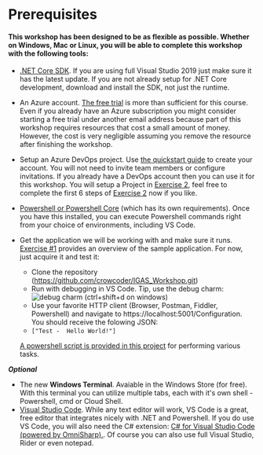 # Prerequisites

#### This workshop has been designed to be as flexible as possible. Whether on Windows, Mac or Linux, you will be able to complete this workshop with the following tools:

* [.NET Core SDK](https://dotnet.microsoft.com/download/dotnet-core/3.1). If you are using full Visual Studio 2019 just make sure it has the latest update. If you are not already setup for .NET Core development, download and install the SDK, not just the runtime.
* An Azure account. [The free trial](https://azure.microsoft.com/en-us/free/) is more than sufficient for this course. Even if you already have an Azure subscription you might consider starting a free trial under another email address because part of this workshop requires resources that cost a small amount of money. However, the cost is very negligible assuming you remove the resource after finishing the workshop.
* Setup an Azure DevOps project. Use [the quickstart guide](https://docs.microsoft.com/en-us/azure/devops/user-guide/sign-up-invite-teammates?view=azure-devops) to create your account. You will not need to invite team members or configure invitations. If you already have a DevOps account then you can use it for this workshop. You will setup a Project in [Exercise 2](./exercise_2.md), feel free to complete the first 6 steps of [Exercise 2](./exercise_2.md) now if you like. 
* [Powershell or Powershell Core](https://docs.microsoft.com/en-us/powershell/azure/install-az-ps?view=azps-3.0.0) (which has its own requirements). Once you have this installed, you can execute Powershell commands right from your choice of environments, including VS Code.
* Get the application we will be working with and make sure it runs. [Exercise #1](.\exercise_1.md) provides an overview of the sample application. For now, just acquire it and test it:
     * Clone the repository (https://github.com/crowcoder/IGAS_Workshop.git)
     * Run with debugging in VS Code. Tip, use the debug charm: ![debug charm](./img/debug.png) (ctrl+shift+d on windows)
     * Use your favorite HTTP client (Browser, Postman, Fiddler, Powershell) and navigate to https://localhost:5001/Configuration. You should receive the folowing  JSON:
     * `["Test -  Hello World!"]`

  [A powershell script is provided in this project](../scripts/workshop.ps1) for performing various tasks.
 
***Optional***
* The new **Windows Terminal**. Avaiable in the Windows Store (for free). With this terminal you can utilize multiple tabs, each with it's own shell - Powershell, cmd or Cloud Shell.
* [Visual Studio Code](https://code.visualstudio.com/). While any text editor will work, VS Code is a great, free editor that integrates nicely with .NET and Powershell. If you do use VS Code, you will also need the C# extension: [C# for Visual Studio Code (powered by OmniSharp).](https://marketplace.visualstudio.com/items?itemName=ms-dotnettools.csharp). Of course you can also use full Visual Studio, Rider or even notepad. 